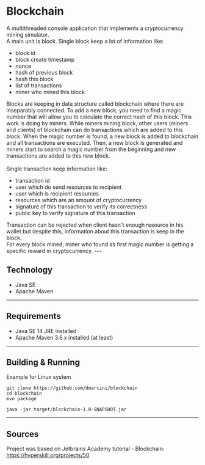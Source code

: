 # Blockchain

A multithreaded console application that implements a
cryptocurrency mining simulator.
</br>
A main unit is block. Single block keep a lot of information like:
* block id
* block create timestamp
* nonce
* hash of previous block
* hash this block
* list of transactions
* miner who mined this block

Blocks are keeping in data structure called blockchain
where there are inseparably connected. To add a new block, you need to find
a magic number that will allow you to calculate the correct hash of this block.
This work is doing by miners. While miners mining block, other users
(miners and clients) of blockchain can do transactions which are added
to this block. When the magic number is found, a new block is added to
blockchain and all transactions are executed. Then, a new block is generated
and miners start to search a magic number from the beginning and new
transactions are added to this new block.
</br></br>
Single transaction keep information like:
</br>
<ul>
    <li>transaction id</li>
    <li>user which do send resources to recipient</li>
    <li>user which is recipient resources</li>
    <li>resources which are an amount of cryptocurrency</li>
    <li>signature of this transaction to verify its correctness</li>
    <li>public key to verify signature of this transaction</li>
</ul>
Transaction can be rejected when client hasn't enough resource in his wallet
but despite this, information about this transaction is keep in the block.
</br>
For every block mined, miner who found as first magic number
is getting a specific reward in cryptocurrency.
---

## Technology
* Java SE
* Apache Maven
---

## Requirements
* Java SE 14 JRE installed
* Apache Maven 3.6.x installed (at least)
---

## Building & Running
Example for Linux system
```
git clone https://github.com/dmarcini/blockchain
cd blockchain
mvn package

java -jar target/blockchain-1.0-SNAPSHOT.jar
```
---

## Sources
Project was based on Jetbrains Academy tutorial - Blockchain: </br>
https://hyperskill.org/projects/50
